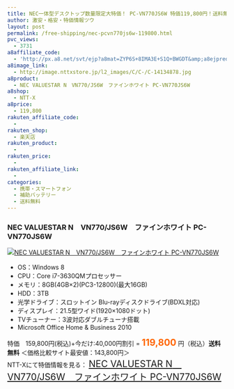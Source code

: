 ```yaml
---
title: NEC一体型デスクトップ数量限定大特価！ PC-VN770JS6W 特価119,800円！送料無料！
author: 激安・格安・特価情報ツウ
layout: post
permalink: /free-shipping/nec-pcvn770js6w-119800.html
pvc_views:
  - 3731
a8affiliate_code:
  - 'http://px.a8.net/svt/ejp?a8mat=ZYP6S+8IMA3E+S1Q+BWGDT&amp;a8ejpredirect=http://nttxstore.jp/_II_C-14134878'
a8image_link:
  - http://image.nttxstore.jp/l2_images/C/C-/C-14134878.jpg
a8product:
  - NEC VALUESTAR N　VN770/JS6W　ファインホワイト PC-VN770JS6W
a8shop:
  - NTT-X
a8price:
  - 119,800
rakuten_affiliate_code:
  - 
rakuten_shop:
  - 楽天店
rakuten_product:
  - 
rakuten_price:
  - 
rakuten_affiliate_link:
  - 
categories:
  - 携帯・スマートフォン
  - 補助バッテリー
  - 送料無料
---
```

### NEC VALUESTAR N　VN770/JS6W　ファインホワイト PC-VN770JS6W

<div class="img-bg2 img_L">
  <a title="NEC VALUESTAR N　VN770/JS6W　ファインホワイト PC-VN770JS6W" href="http://px.a8.net/svt/ejp?a8mat=ZYP6S+8IMA3E+S1Q+BWGDT&a8ejpredirect=http://nttxstore.jp/_II_C-14134878" target="_blank"><img src="http://i2.wp.com/image.nttxstore.jp/l2_images/C/C-/C-14134878.jpg?resize=120%2C120" border="0" alt="NEC VALUESTAR N　VN770/JS6W　ファインホワイト PC-VN770JS6W" style="border: 0pt none;" data-recalc-dims="1" /></a>
</div>

<!--more-->

  * OS：Windows 8
  * CPU：Core i7-3630QMプロセッサー
  * メモリ：8GB(4GB×2)(PC3-12800)(最大16GB)
  * HDD：3TB
  * 光学ドライブ：スロットイン Blu-rayディスクドライブ(BDXL対応)
  * ディスプレイ：21.5型ワイド(1920×1080ドット)
  * TVチューナー：3波対応ダブルチューナ搭載
  * Microsoft Office Home &#038; Business 2010

特価　159,800円(税込)+今だけ:40,000円割引 = <span style="color: #ff6600; font-size: 150%;"><strong>119,800</strong></span> 円（税込）**送料無料** ＜価格比較サイト最安値：143,800円＞  
NTT-Xにて特価情報を見る： <span style="font-size: 150%;"><a href="http://px.a8.net/svt/ejp?a8mat=ZYP6S+8IMA3E+S1Q+BWGDT&a8ejpredirect=http://nttxstore.jp/_II_C-14134878" target="_blank">NEC VALUESTAR N　VN770/JS6W　ファインホワイト PC-VN770JS6W</a></span>